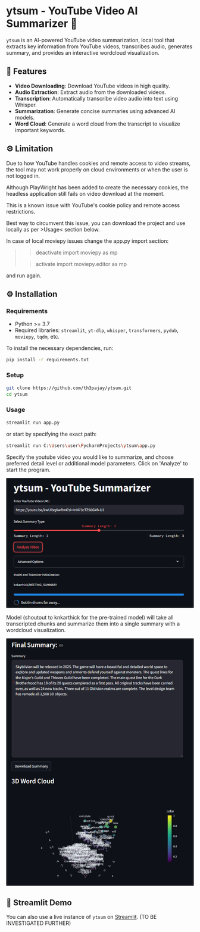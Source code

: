 #   ytsum - YouTube Video AI Summarizer 🎥

`ytsum` is an AI-powered YouTube video summarization, local tool that extracts key information from YouTube videos, transcribes audio, generates summary, and provides an interactive wordcloud visualization.
## 📌 Features

- **Video Downloading**: Download YouTube videos in high quality.
- **Audio Extraction**: Extract audio from the downloaded videos.
- **Transcription**: Automatically transcribe video audio into text using Whisper.
- **Summarization**: Generate concise summaries using advanced AI models.
- **Word Cloud**: Generate a word cloud from the transcript to visualize important keywords.

## ⚙️ Limitation
Due to how YouTube handles cookies and remote access to video streams, the tool may not work properly on cloud environments or when the user is not logged in.

Although PlayWright has been added to create the necessary cookies, the headless application still fails on video download at the moment. 

This is a known issue with YouTube's cookie policy and remote access restrictions.

Best way to circumvent this issue, you can download the project and use locally as per >Usage< section below.

In case of local moviepy issues change the app.py import section:
>> deactivate import moviepy as mp
> 
>> activate import moviepy.editor as mp

and run again.

## ⚙️ Installation

### Requirements

- Python >= 3.7
- Required libraries: `streamlit`, `yt-dlp`, `whisper`, `transformers`, `pydub`, `moviepy`, `tqdm`, etc.

To install the necessary dependencies, run:

```bash
pip install -r requirements.txt
```

### Setup
```bash
git clone https://github.com/th3pajay/ytsum.git
cd ytsum
```

### Usage
```bash
streamlit run app.py
```
or start by specifying the exact path:
```bash
streamlit run C:\Users\user\PycharmProjects\ytsum\app.py 
```
Specify the youtube video you would like to summarize, and choose preferred detail level or additional model parameters.
Click on 'Analyze' to start the program.

![YTSum GUI Startup](media/ytsum_gui_1.png)

Model (shoutout to knkarthick for the pre-trained model) 
will take all transcripted chunks and summarize them into a single summary with a wordcloud visualization.

![YTSum GUI Startup](media/ytsum_gui_2.png)

## 🚀 Streamlit Demo
You can also use a live instance of `ytsum` on [Streamlit](https://streamlit.io/). (TO BE INVESTIGATED FURTHER)
